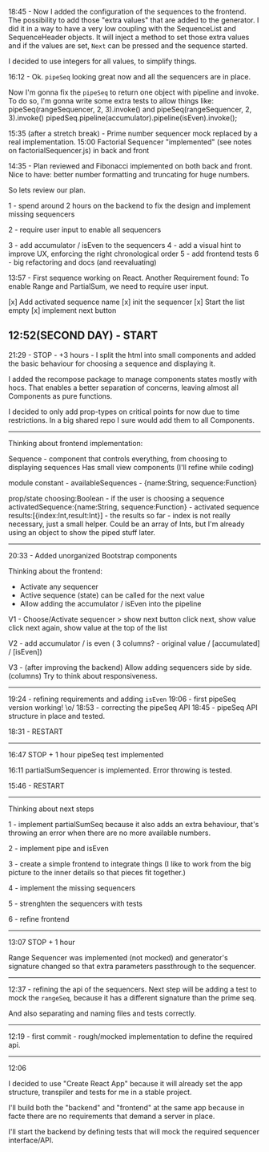 

18:45 - Now I added the configuration of the sequences to the frontend.
The possibility to add those "extra values" that are added to the generator.
I did it in a way to have a very low coupling with the SequenceList and SequenceHeader objects. It will inject a method to set those extra values and if the values are set, `Next` can be pressed and the sequence started.

I decided to use integers for all values, to simplify things.

16:12 - Ok. `pipeSeq` looking great now and all the sequencers are in place.

Now I'm gonna fix the `pipeSeq` to return one object with pipeline and invoke.
To do so, I'm gonna write some extra tests to allow things like:
pipeSeq(rangeSequencer, 2, 3).invoke()
and
pipeSeq(rangeSequencer, 2, 3).invoke()
pipedSeq.pipeline(accumulator).pipeline(isEven).invoke();


15:35 (after a stretch break) - Prime number sequencer mock replaced by a real implementation.
15:00 Factorial Sequencer "implemented" (see notes on factorialSequencer.js) in back and front

14:35 - Plan reviewed and Fibonacci implemented on both back and front.
Nice to have: better number formatting and truncating for huge numbers.

So lets review our plan.

1 - spend around 2 hours on the backend to fix the design and implement missing sequencers

2 - require user input to enable all sequencers

3 - add accumulator / isEven to the sequencers
4 - add a visual hint to improve UX, enforcing the right chronological order
5 - add frontend tests
6 - big refactoring and docs (and reevaluating)

13:57 - First sequence working on React.
Another Requirement found:
To enable Range and PartialSum, we need to require user input.

[x] Add activated sequence name
[x] init the sequencer
[x] Start the list empty
[x] implement next button

12:52(SECOND DAY) - START
---

21:29 - STOP - +3 hours - I split the html into small components and added the basic behaviour for choosing a sequence and displaying it.

I added the recompose package to manage components states mostly with hocs. That enables a better separation of concerns, leaving almost all Components as pure functions.

I decided to only add prop-types on critical points for now due to time restrictions. In a big shared repo I sure would add them to all Components.

---

Thinking about frontend implementation:

Sequence - component that controls everything, from choosing to displaying sequences
Has small view components (I'll refine while coding)

module constant - availableSequences - {name:String, sequence:Function}

prop/state
choosing:Boolean - if the user is choosing a sequence
activatedSequence:{name:String, sequence:Function} - activated sequence
results:[{index:Int,result:Int}] - the results so far - index is not really necessary, just a small helper. Could be an array of Ints, but I'm already using an object to show the piped stuff later.

---

20:33 - Added unorganized Bootstrap components

Thinking about the frontend:

- Activate any sequencer
- Active sequence (state) can be called for the next value
- Allow adding the accumulator / isEven into the pipeline

V1 -
Choose/Activate sequencer > show next button
click next, show value
click next again, show value at the top of the list

V2 -
add accumulator / is even ( 3 columns? - original value / [accumulated] / [isEven])

V3 - (after improving the backend)
Allow adding sequencers side by side. (columns)
Try to think about responsiveness.

---

19:24 - refining requirements and adding `isEven`
19:06 - first pipeSeq version working! \o/
18:53 - correcting the pipeSeq API
18:45 - pipeSeq API structure in place and tested.

18:31 - RESTART

---

16:47 STOP + 1 hour
pipeSeq test implemented

16:11
partialSumSequencer is implemented. Error throwing is tested.

15:46 - RESTART

---

Thinking about next steps

1 - implement partialSumSeq because it also adds an extra behaviour, that's throwing an error when there are no more available numbers.

2 - implement pipe and isEven

3 - create a simple frontend to integrate things (I like to work from the big picture to the inner details so that pieces fit together.)

4 - implement the missing sequencers

5 - strenghten the sequencers with tests

6 - refine frontend

---

13:07 STOP + 1 hour

Range Sequencer was implemented (not mocked) and generator's signature changed so that extra parameters passthrough to the sequencer.

---

12:37 - refining the api of the sequencers. Next step will be adding a test to mock the `rangeSeq`, because it has a different signature than the prime seq.

And also separating and naming files and tests correctly.

---

12:19 - first commit - rough/mocked implementation to define the required api.

---
12:06

I decided to use "Create React App" because it will already set the app structure, transpiler and tests for me in a stable project.

I'll build both the "backend" and "frontend" at the same app because in facte there are no requirements that demand a server in place.

I'll start the backend by defining tests that will mock the required sequencer interface/API.
